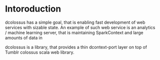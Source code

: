 # Intoroduction

dcolossus has a simple goal, that is enabling fast development of web services
with sizable state. An example of such web service is an analytics / machine learning
server, that is maintaining SparkContext and large amounts of data in 


dcolossus is a library, that provides a thin dcontext-port layer on top of
Tumblr colossus scala web library.


